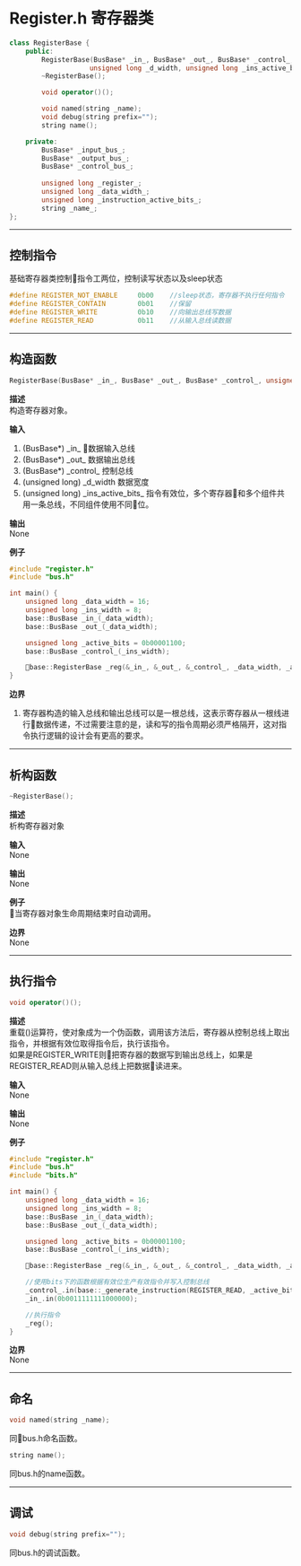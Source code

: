 # Register.h 寄存器类
```C++
class RegisterBase {
    public:
        RegisterBase(BusBase* _in_, BusBase* _out_, BusBase* _control_, 
                    unsigned long _d_width, unsigned long _ins_active_bits_);
        ~RegisterBase();

        void operator()();

        void named(string _name);
        void debug(string prefix="");
        string name();

    private:
        BusBase* _input_bus_;
        BusBase* _output_bus_;
        BusBase* _control_bus_;
        
        unsigned long _register_;
        unsigned long _data_width_;
        unsigned long _instruction_active_bits_;
        string _name_;
};
```
---  

## 控制指令
基础寄存器类控制指令工两位，控制读写状态以及sleep状态
```C
#define REGISTER_NOT_ENABLE     0b00    //sleep状态，寄存器不执行任何指令
#define REGISTER_CONTAIN        0b01    //保留
#define REGISTER_WRITE          0b10    //向输出总线写数据
#define REGISTER_READ           0b11    //从输入总线读数据
```
---
## 构造函数

```C++
RegisterBase(BusBase* _in_, BusBase* _out_, BusBase* _control_, unsigned long _d_width, unsigned long _ins_active_bits_);
```

**描述**  
构造寄存器对象。

**输入**  
1. (BusBase*) \_in\_ 数据输入总线
2. (BusBase*) \_out\_ 数据输出总线
3. (BusBase*) \_control\_ 控制总线
4. (unsigned long) \_d_width 数据宽度
5. (unsigned long) \_ins_active_bits\_ 指令有效位，多个寄存器和多个组件共用一条总线，不同组件使用不同位。

**输出**  
None

**例子**  
```C++
#include "register.h"
#include "bus.h"

int main() {
    unsigned long _data_width = 16;
    unsigned long _ins_width = 8;
    base::BusBase _in_(_data_width);
    base::BusBase _out_(_data_width);

    unsigned long _active_bits = 0b00001100;
    base::BusBase _control_(_ins_width);

    base::RegisterBase _reg(&_in_, &_out_, &_control_, _data_width, _active_bits);
}
```

**边界**  
1. 寄存器构造的输入总线和输出总线可以是一根总线，这表示寄存器从一根线进行数据传递，不过需要注意的是，读和写的指令周期必须严格隔开，这对指令执行逻辑的设计会有更高的要求。

---

## 析构函数
```C++
~RegisterBase();
```
**描述**  
析构寄存器对象

**输入**  
None

**输出**  
None

**例子**  
当寄存器对象生命周期结束时自动调用。

**边界**  
None

---
## 执行指令
```C++
void operator()();
```
**描述**  
重载()运算符，使对象成为一个伪函数，调用该方法后，寄存器从控制总线上取出指令，并根据有效位取得指令后，执行该指令。  
如果是REGISTER_WRITE则把寄存器的数据写到输出总线上，如果是REGISTER_READ则从输入总线上把数据读进来。

**输入**  
None

**输出**  
None

**例子**  
```C++
#include "register.h"
#include "bus.h"
#include "bits.h"

int main() {
    unsigned long _data_width = 16;
    unsigned long _ins_width = 8;
    base::BusBase _in_(_data_width);
    base::BusBase _out_(_data_width);

    unsigned long _active_bits = 0b00001100;
    base::BusBase _control_(_ins_width);

    base::RegisterBase _reg(&_in_, &_out_, &_control_, _data_width, _active_bits);

    //使用bits下的函数根据有效位生产有效指令并写入控制总线
    _control_.in(base::_generate_instruction(REGISTER_READ, _active_bits));
    _in_.in(0b0011111111000000);

    //执行指令
    _reg();
}
```

**边界**  
None

---
## 命名
```C++
void named(string _name);
```
同bus.h命名函数。  

```C++
string name();
```
同bus.h的name函数。

---

## 调试
```C++
void debug(string prefix="");
```
同bus.h的调试函数。